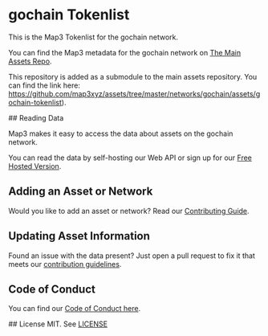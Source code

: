 
# gochain Tokenlist

This is the Map3 Tokenlist for the gochain network.

You can find the Map3 metadata for the gochain network on [The Main Assets Repo](https://github.com/map3xyz/assets/tree/master/networks/gochain).

This repository is added as a submodule to the main assets repository. You can find the link here: https://github.com/map3xyz/assets/tree/master/networks/gochain/assets/gochain-tokenlist).

## Reading Data

Map3 makes it easy to access the data about assets on the gochain network. 

You can read the data by self-hosting our Web API or sign up for our [Free Hosted Version](https://map3.xyz).

## Adding an Asset or Network 

Would you like to add an asset or network? Read our [Contributing Guide](https://github.com/map3xyz/assets/tree/master/docs/CONTRIBUTING.md).

## Updating Asset Information

Found an issue with the data present? Just open a pull request to fix it that meets our [contribution guidelines](https://github.com/map3xyz/assets/tree/master/docs/CONTRIBUTING.md).

## Code of Conduct
You can find our [Code of Conduct here](https://github.com/map3xyz/assets/tree/master/docs/CODE_OF_CONDUCT.md).

## License
MIT. See [LICENSE](LICENSE)
